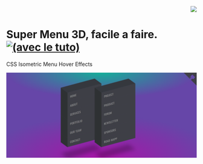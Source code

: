 <p align="right"><a href="https://github.com/franckdun/Visualfolio/blob/main/README.md"> <img src="https://img.shields.io/badge/Go%20to-visualfolio-blueviolet"> </a></p>

# Super Menu 3D, facile a faire. [![*(avec le tuto)*]()](https://youtu.be/MmdKeypSxE8)

CSS Isometric Menu Hover Effects 

[![img_contact](./img/readme02.PNG)](https://franckdun.github.io/3DMenu/)


